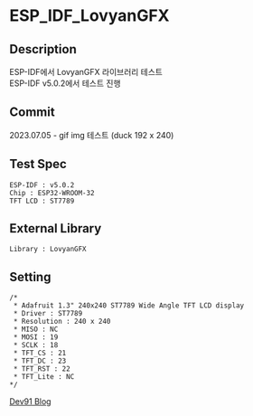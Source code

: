 # ESP_IDF_LovyanGFX

## Description
ESP-IDF에서 LovyanGFX 라이브러리 테스트   
ESP-IDF v5.0.2에서 테스트 진행   
   
## Commit
2023.07.05 - gif img 테스트 (duck 192 x 240)  

## Test Spec
```
ESP-IDF : v5.0.2
Chip : ESP32-WROOM-32
TFT LCD : ST7789
```    

## External Library
```
Library : LovyanGFX
```    

## Setting
```
/*
 * Adafruit 1.3" 240x240 ST7789 Wide Angle TFT LCD display
 * Driver : ST7789
 * Resolution : 240 x 240
 * MISO : NC
 * MOSI : 19
 * SCLK : 18
 * TFT_CS : 21
 * TFT_DC : 23
 * TFT_RST : 22
 * TFT_Lite : NC
*/
```    

[Dev91 Blog](https://dev91.tistory.com/)

